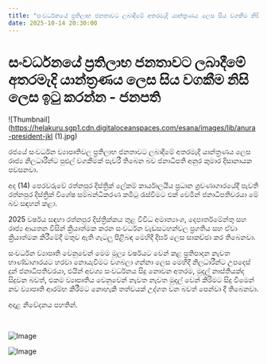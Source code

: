 ```yaml
---
title: "සංවර්ධනයේ ප්‍රතිලාභ ජනතාවට ලබාදීමේ අතරමැදි යාන්ත්‍රණය ලෙස සිය වගකීම නිසි ලෙස ඉටු කරන්න - ජනපති"
date: 2025-10-14 20:30:00
---
```


# සංවර්ධනයේ ප්‍රතිලාභ ජනතාවට ලබාදීමේ අතරමැදි යාන්ත්‍රණය ලෙස සිය වගකීම නිසි ලෙස ඉටු කරන්න - ජනපති

![Thumbnail](https://helakuru.sgp1.cdn.digitaloceanspaces.com/esana/images/lib/anura-president-jkl (1).jpg)

රජයේ සංවර්ධන ව්‍යාපෘතිවල ප්‍රතිලාභ ජනතාවට ලබාදීමේ අතරමැදි යාන්ත්‍රණය ලෙස රාජ්‍ය නිලධාරීන්ට පුළුල් වගකීමක් පැවරී තිබෙන බව ජනාධිපති අනුර කුමාර දිසානායක පවසනවා.

අද (14) පෙරවරුවේ රත්නපුර දිස්ත්‍රික් ලේකම් කාර්යාලයීය ප්‍රධාන ශ්‍රවණාගාරයේදී පැවති රත්නපුර දිස්ත්‍රික් විශේෂ සම්බන්ධීකරණ කමිටු රැස්වීමට එක් වෙමින් ජනාධිපතිවරයා මේ බව සඳහන් කළා.

2025 වර්ෂය සඳහා රත්නපුර දිස්ත්‍රික්කය තුළ විවිධ අමාත්‍යාංශ, දෙපාර්තමේන්තු සහ රාජ්‍ය ආයතන විසින් ක්‍රියාත්මක කරන සංවර්ධන වැඩසටහන්වල ප්‍රගතිය සහ ඒවා ක්‍රියාත්මක කිරීමේදී මතුව ඇති ගැටලු පිළිබඳ මෙහිදී දීර්ඝ ලෙස සාකච්ඡා කර තිබෙනවා.

සංවර්ධන ව්‍යාපෘති වෙනුවෙන් මෙම මූල්‍ය වර්ෂයට වෙන් කළ ප්‍රතිපාදන නැවත භාණ්ඩාගාරයට හරවා නොයැවීමට වගබලා ගන්නා ලෙස මෙහිදී නිලධාරීන්ට උපදෙස් දුන් ජනාධිපතිවරයා, එයින් අවශ්‍ය සංවර්ධනය සිදු නොවන අතරම, මුදල් නාස්තියක්ද සිදුවන බවත්, එකම ව්‍යාපෘතිය වෙනුවෙන් නැවත නැවත මුදල් වෙන් කිරිමට සිදු වීමෙන් නව ව්‍යාපෘති ආරම්භ කිරීමට නොහැකි තත්වයක් උද්ගත වන බවත් පෙන්වා දී තිබෙනවා.

අදාළ නිවේදනය පහතින්.

 

![Image](https://helakuru.sgp1.cdn.digitaloceanspaces.com/esana/images/68ee3051464d4pdf_page_0.jpeg)

![Image](https://helakuru.sgp1.cdn.digitaloceanspaces.com/esana/images/68ee30515cfc6pdf_page_1.jpeg)

